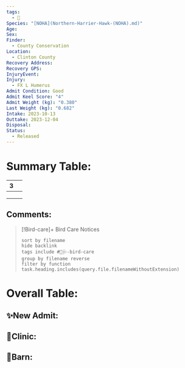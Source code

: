 ```yaml
---
tags:
  - 🦅
Species: "[NOHA](Northern-Harrier-Hawk-(NOHA).md)"
Age: 
Sex: 
Finder:
  - County Conservation
Location:
  - Clinton County
Recovery Address: 
Recovery GPS: 
InjuryEvent: 
Injury:
  - FX L Humerus
Admit Condition: Good
Admit Keel Score: "4"
Admit Weight (kg): "0.380"
Last Weight (kg): "0.682"
Intake: 2023-10-13
Outtake: 2023-12-04
Disposal: 
Status:
  - Released
---
```


# Summary Table:

<div><table class="dataview table-view-table"><thead class="table-view-thead"><tr class="table-view-tr-header"><th class="table-view-th"><span></span><span class="dataview small-text">3</span></th><th class="table-view-th"><span></span></th></tr></thead><tbody class="table-view-tbody"><tr><td><span></span></td><td><span></span></td></tr><tr><td><span></span></td><td><span></span></td></tr><tr><td><span></span></td><td><span></span></td></tr></tbody></table></div>

## Comments:

> [!Bird-care]+ Bird Care Notices
>   ```tasks 
>   sort by filename
>   hide backlink
>   tags include #🦅🩺-bird-care 
>   group by filename reverse
>   filter by function task.heading.includes(query.file.filenameWithoutExtension)
>   ```

# Overall Table:

## ✨New Admit:



## 🏥Clinic:



## 🏡Barn:


